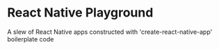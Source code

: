 # React Native Playground

A slew of React Native apps constructed with 'create-react-native-app' boilerplate code
